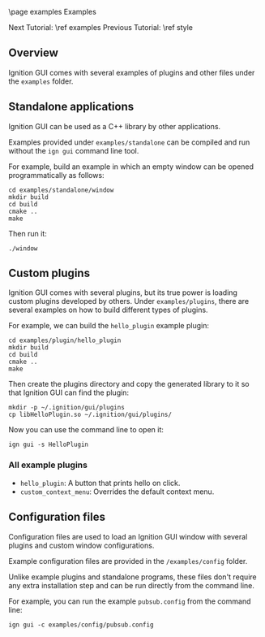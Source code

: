 \page examples Examples

Next Tutorial: \ref examples
Previous Tutorial: \ref style

## Overview

Ignition GUI comes with several examples of plugins and other files
under the `examples` folder.

## Standalone applications

Ignition GUI can be used as a C++ library by other applications.

Examples provided under `examples/standalone` can be compiled and run without
the `ign gui` command line tool.

For example, build an example in which an empty window can be opened
programmatically as follows:

    cd examples/standalone/window
    mkdir build
    cd build
    cmake ..
    make

Then run it:

    ./window

## Custom plugins

Ignition GUI comes with several plugins, but its true power is loading custom
plugins developed by others. Under `examples/plugins`, there are several
examples on how to build different types of plugins.

For example, we can build the `hello_plugin` example plugin:

    cd examples/plugin/hello_plugin
    mkdir build
    cd build
    cmake ..
    make

Then create the plugins directory and copy the generated library to it so that Ignition GUI can find the plugin:

    mkdir -p ~/.ignition/gui/plugins
    cp libHelloPlugin.so ~/.ignition/gui/plugins/

Now you can use the command line to open it:

    ign gui -s HelloPlugin

### All example plugins

* `hello_plugin`: A button that prints hello on click.
* `custom_context_menu`: Overrides the default context menu.

## Configuration files

Configuration files are used to load an Ignition GUI window with several
plugins and custom window configurations.

Example configuration files are provided in the `/examples/config` folder.

Unlike example plugins and standalone programs, these files don't require
any extra installation step and can be run directly from the command line.

For example, you can run the example `pubsub.config` from the command line:

    ign gui -c examples/config/pubsub.config
